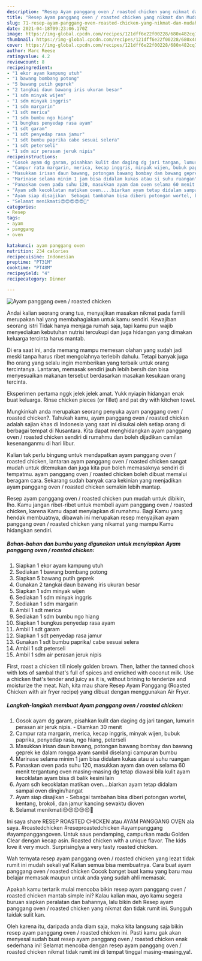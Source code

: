 ```yaml
---
description: "Resep Ayam panggang oven / roasted chicken yang nikmat dan Mudah Dibuat"
title: "Resep Ayam panggang oven / roasted chicken yang nikmat dan Mudah Dibuat"
slug: 71-resep-ayam-panggang-oven-roasted-chicken-yang-nikmat-dan-mudah-dibuat
date: 2021-04-18T09:23:06.170Z
image: https://img-global.cpcdn.com/recipes/121dff6e22f00228/680x482cq70/ayam-panggang-oven-roasted-chicken-foto-resep-utama.jpg
thumbnail: https://img-global.cpcdn.com/recipes/121dff6e22f00228/680x482cq70/ayam-panggang-oven-roasted-chicken-foto-resep-utama.jpg
cover: https://img-global.cpcdn.com/recipes/121dff6e22f00228/680x482cq70/ayam-panggang-oven-roasted-chicken-foto-resep-utama.jpg
author: Marc Reese
ratingvalue: 4.2
reviewcount: 8
recipeingredient:
- "1 ekor ayam kampung utuh"
- "1 bawang bombang potong"
- "5 bawang putih geprek"
- "2 tangkai daun bawang iris ukuran besar"
- "1 sdm minyak wijen"
- "1 sdm minyak inggris"
- "1 sdm margarin"
- "1 sdt merica"
- "1 sdm bumbu ngo hiang"
- "1 bungkus penyedap rasa ayam"
- "1 sdt garam"
- "1 sdt penyedap rasa jamur"
- "1 sdt bumbu paprika cabe sesuai selera"
- "1 sdt peterseli"
- "1 sdm air perasan jeruk nipis"
recipeinstructions:
- "Gosok ayam dg garam, pisahkan kulit dan daging dg jari tangan, lumurin perasan air jeruk nipis. Diamkan 30 menit"
- "Campur rata margarin, merica, kecap inggris, minyak wijen, bubuk paprika, penyedap rasa, ngo hiang, peterseli"
- "Masukkan irisan daun bawang, potongan bawang bombay dan bawang geprek ke dalam rongga ayam sambil diselangi campuran bumbu"
- "Marinase selama minim 1 jam bisa didalam kukas atau si suhu ruangan"
- "Panaskan oven pada suhu 120, masukkan ayam dan oven selama 60 menit tergantung oven masing-masing dg tetap diawasi bila kulit ayam kecoklatan ayam bisa di balik kesini lain"
- "Ayam sdh kecoklatan matikan oven....biarkan ayam tetap didalam sampai oven dingin/hangat"
- "Ayam siap disajikan  Sebagai tambahan bisa diberi potongan wortel, kentang, brokoli, dan jamur kancing sewaktu dioven"
- "Selamat menikmati😍😍😍😍😍🥰"
categories:
- Resep
tags:
- ayam
- panggang
- oven

katakunci: ayam panggang oven 
nutrition: 234 calories
recipecuisine: Indonesian
preptime: "PT31M"
cooktime: "PT48M"
recipeyield: "4"
recipecategory: Dinner

---
```



![Ayam panggang oven / roasted chicken](https://img-global.cpcdn.com/recipes/121dff6e22f00228/680x482cq70/ayam-panggang-oven-roasted-chicken-foto-resep-utama.jpg)

Andai kalian seorang orang tua, menyajikan masakan nikmat pada famili merupakan hal yang membahagiakan untuk kamu sendiri. Kewajiban seorang istri Tidak hanya menjaga rumah saja, tapi kamu pun wajib menyediakan kebutuhan nutrisi tercukupi dan juga hidangan yang dimakan keluarga tercinta harus mantab.

Di era  saat ini, anda memang mampu memesan olahan yang sudah jadi meski tanpa harus ribet mengolahnya terlebih dahulu. Tetapi banyak juga lho orang yang selalu ingin memberikan yang terbaik untuk orang tercintanya. Lantaran, memasak sendiri jauh lebih bersih dan bisa menyesuaikan makanan tersebut berdasarkan masakan kesukaan orang tercinta. 

Eksperimen pertama nggk jelek jelek amat. Yukk nyiapin hidangan enak buat keluarga. Rinse chicken pieces (or fillet) and pat dry with kitchen towel.

Mungkinkah anda merupakan seorang penyuka ayam panggang oven / roasted chicken?. Tahukah kamu, ayam panggang oven / roasted chicken adalah sajian khas di Indonesia yang saat ini disukai oleh setiap orang di berbagai tempat di Nusantara. Kita dapat menghidangkan ayam panggang oven / roasted chicken sendiri di rumahmu dan boleh dijadikan camilan kesenanganmu di hari libur.

Kalian tak perlu bingung untuk mendapatkan ayam panggang oven / roasted chicken, lantaran ayam panggang oven / roasted chicken sangat mudah untuk ditemukan dan juga kita pun boleh memasaknya sendiri di tempatmu. ayam panggang oven / roasted chicken boleh dibuat memalui beragam cara. Sekarang sudah banyak cara kekinian yang menjadikan ayam panggang oven / roasted chicken semakin lebih mantap.

Resep ayam panggang oven / roasted chicken pun mudah untuk dibikin, lho. Kamu jangan ribet-ribet untuk membeli ayam panggang oven / roasted chicken, karena Kamu dapat menyiapkan di rumahmu. Bagi Kamu yang hendak membuatnya, dibawah ini merupakan resep menyajikan ayam panggang oven / roasted chicken yang nikamat yang mampu Kamu hidangkan sendiri.

<!--inarticleads1-->

##### Bahan-bahan dan bumbu yang digunakan untuk menyiapkan Ayam panggang oven / roasted chicken:

1. Siapkan 1 ekor ayam kampung utuh
1. Sediakan 1 bawang bombang potong
1. Siapkan 5 bawang putih geprek
1. Gunakan 2 tangkai daun bawang iris ukuran besar
1. Siapkan 1 sdm minyak wijen
1. Sediakan 1 sdm minyak inggris
1. Sediakan 1 sdm margarin
1. Ambil 1 sdt merica
1. Sediakan 1 sdm bumbu ngo hiang
1. Siapkan 1 bungkus penyedap rasa ayam
1. Ambil 1 sdt garam
1. Siapkan 1 sdt penyedap rasa jamur
1. Gunakan 1 sdt bumbu paprika/ cabe sesuai selera
1. Ambil 1 sdt peterseli
1. Ambil 1 sdm air perasan jeruk nipis


First, roast a chicken till nicely golden brown. Then, lather the tanned chook with lots of sambal that&#39;s full of spices and enriched with coconut milk. Use a chicken that&#39;s tender and juicy as it is, without brining to tenderize and moisturize the meat. Nah, kita mau share Resep Ayam Panggang (Roasted Chicken with air fryer recipe) yang dibuat dengan menggunakan Air Fryer. 

<!--inarticleads2-->

##### Langkah-langkah membuat Ayam panggang oven / roasted chicken:

1. Gosok ayam dg garam, pisahkan kulit dan daging dg jari tangan, lumurin perasan air jeruk nipis. - Diamkan 30 menit
1. Campur rata margarin, merica, kecap inggris, minyak wijen, bubuk paprika, penyedap rasa, ngo hiang, peterseli
1. Masukkan irisan daun bawang, potongan bawang bombay dan bawang geprek ke dalam rongga ayam sambil diselangi campuran bumbu
1. Marinase selama minim 1 jam bisa didalam kukas atau si suhu ruangan
1. Panaskan oven pada suhu 120, masukkan ayam dan oven selama 60 menit tergantung oven masing-masing dg tetap diawasi bila kulit ayam kecoklatan ayam bisa di balik kesini lain
1. Ayam sdh kecoklatan matikan oven....biarkan ayam tetap didalam sampai oven dingin/hangat
1. Ayam siap disajikan  - Sebagai tambahan bisa diberi potongan wortel, kentang, brokoli, dan jamur kancing sewaktu dioven
1. Selamat menikmati😍😍😍😍😍🥰


Ini saya share RESEP ROASTED CHICKEN atau AYAM PANGGANG OVEN ala saya. #roastedchicken #reseproastedchicken #ayampanggang #ayampanggangoven. Untuk saus pendamping, campurkan madu Golden Clear dengan kecap asin. Roasted chicken with a unique flavor. The kids love it very much. Surprisinglya a very tasty roasted chicken. 

Wah ternyata resep ayam panggang oven / roasted chicken yang lezat tidak rumit ini mudah sekali ya! Kalian semua bisa membuatnya. Cara buat ayam panggang oven / roasted chicken Cocok banget buat kamu yang baru mau belajar memasak maupun untuk anda yang sudah ahli memasak.

Apakah kamu tertarik mulai mencoba bikin resep ayam panggang oven / roasted chicken mantab simple ini? Kalau kalian mau, ayo kamu segera buruan siapkan peralatan dan bahannya, lalu bikin deh Resep ayam panggang oven / roasted chicken yang nikmat dan tidak rumit ini. Sungguh taidak sulit kan. 

Oleh karena itu, daripada anda diam saja, maka kita langsung saja bikin resep ayam panggang oven / roasted chicken ini. Pasti kamu gak akan menyesal sudah buat resep ayam panggang oven / roasted chicken enak sederhana ini! Selamat mencoba dengan resep ayam panggang oven / roasted chicken nikmat tidak rumit ini di tempat tinggal masing-masing,ya!.

